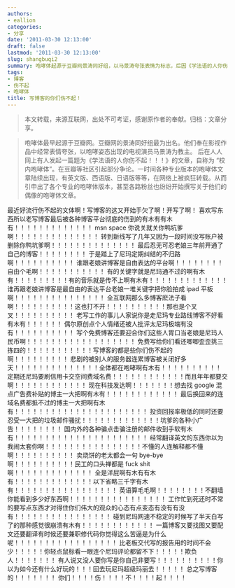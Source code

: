 ```yaml
---
authors:
- eallion
categories:
- 分享
date: '2011-03-30 12:13:00'
draft: false
lastmod: '2011-03-30 12:13:00'
slug: shangbuqi2
summary: 咆哮体起源于豆瓣网景涛同好组，以马景涛夸张表情为标志，后因《学法语的人你伤不起！！！》一文在人人网爆红，衍生出多语种及专业版本。博主吐槽写博客的艰辛，从平台关停、内容审核到读者挑剔，甚至经济压力与垃圾邮件困扰，最终咆哮式总结写博客的人伤不起！
tags:
- 博客
- 伤不起
- 咆哮体
title: 写博客的你们伤不起！
---
```

> 本文转载，来源互联网，出处不可考证，感谢原作者的奉献。归档：文章分享。

> 咆哮体最早起源于豆瓣网。豆瓣网的景涛同好组最为出名。他们奉在影视作品中经常表情夸张，以咆哮姿态出现的电视演员马景涛为教主。 后在人人网上有人发起一篇题为《学法语的人你伤不起！！！》的文章，自称为 “校内咆哮体”。在豆瓣等社区引起部分争论。一时间各种专业版本的咆哮体文章陆续出现，有英文版、西语版、日语版等等，在网络上被疯狂转载。从而引申出了各个专业的咆哮体版本，甚至各路粉丝也纷纷开始撰写关于他们的偶像的咆哮体文章。

最近好流行伤不起的文体啊！写博客的这又开始手欠了啊！开写了啊！
喜欢写东西所以老写博客最后被各种博客平台彻底的伤到的有木有有木有！！！！！！！！！！！！！
msn space 你说关就关你鸭坑爹啊！！！！！！！！！！！！！！
转到新线写了几年又因为一段时间没写账户被删除你鸭坑爹啊！！！！！！！！！！！！！！
最后忍无可忍老娘三年前开通了自己的博客！！！！！！！！
于是踏上了尼玛定期纠结的不归路啊！！！！！！！！！！
谁跟老娘讲博客是自由表达的平台啊！！！！！！！！自由个毛啊！！！！！！！！！！！
有的关键字就是尼玛通不过的啊有木有！！！！！！！！！有的音乐就是传不上啊有木有！！！！！！！！！！！！！
谁再跟老娘讲博客是最自由的表达平台老娘一堆关键字把你脸拍成 ipad 平板啊！！！！！！！！！！！！！！！
全互联网那么多博客麽法子看啊！！！！！！！！！！这也打不开！！！！！！！！！！那也是个叉叉！！！！！！！！！！
老写工作的事儿人家说你是走尼玛专业路线博客不好看有木有！！！！！！
偶尔原创点个人情绪还被人批评太尼玛极端有没有！！！！！！！！！！
写个免费博客还要迎合你们这些人胃口当老娘是尼玛人民币啊！！！！！！！！！！！！！！！！！！
免费写给你们看还唧唧歪歪挑三拣四的！！！！！！！！！！！写博客的都是些你们伤不起的啊！！！！！！！！！
悲剧的被别人的服务器连累博客被关闭好多天！！！！！！！！！！！！！！全体都在咆哮啊有木有！！！！！！！！！！
定期还尼玛要刷信用卡交空间费域名费！！！！！！！！！！！！而且年年都要交啊！！！！！！！！！！！！
现在科技发达啊！！！！！！！想去找 google 混点广告费补贴的博主一大把啊有木有！！！！！！！！！！！！
最后换回来的连域名费都抵不过的博主一大把啊有木有！！！！！！！！！！！！！！！！！！！！！！
投资回报率极低的同时还要忍受一大把的垃圾邮件骚扰！！！！！！！！！！！！！坑爹的各种小广告！！！！！！！！
国内外的各种骗点击骗注册的邮件收到手软有木有！！！！！！！！！！！！！！！！！！！！！！
经常翻译英文的东西你以为我闹太套你啊！！！！！！！！！！！！！！！！不懂的人连解释都不懂啊！！！！！！！！！！
卖烧饼的老太都会一句 bye-bye 啊！！！！！！！！！！民工的口头禅都是 fuck shit 啊！！！！！！！！！！！！！
全是洋屁啊有木有有木有！！！！！！！！！！！！！以下省略三千字有木有！！！！！！！！！！！！！！！！！
英语算毛毛啊！！！！！！！！不翻墙你能看到多少好东西啊！！！！！！！！！！！！！！！！
工作忙到死还时不常的要写点东西才对得住你们伟大的观众的心态有点变态有没有有没有！！！！！！！！！！！！！！！！
碰到尼玛网速不稳定的时候写了半天白写了的那种感觉很崩溃有木有！！！！！！！！！！！！
一篇博客又要找图又要配文还要翻译有时候还要兼职修代码你觉得这么苦逼是为什么呢！！！！！！！！！！！！！！！！！
比老板交代写的报告用的时间不会少！！！！！你轻点鼠标看一眼连个尼玛评论都留不下！！！！！欺负人！！！！！！！
有人说又没人要你写是你自己非要写！！！！！！！！！！你以为如今还有什么好玩的！！！回去玩尼玛超级玛丽去！！！！！
总之写博客的！！！！！！！
你们！！！！伤！！！！不！！！！起！！！！